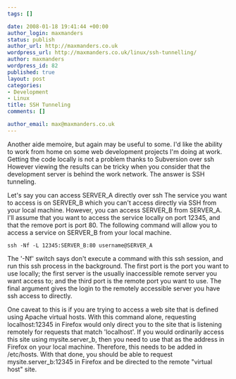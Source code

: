 ```yaml
--- 
tags: []

date: 2008-01-18 19:41:44 +00:00
author_login: maxmanders
status: publish
author_url: http://maxmanders.co.uk
wordpress_url: http://maxmanders.co.uk/linux/ssh-tunnelling/
author: maxmanders
wordpress_id: 82
published: true
layout: post
categories: 
- Development
- Linux
title: SSH Tunneling
comments: []

author_email: max@maxmanders.co.uk
---
```

Another aide memoire, but again may be useful to some.  I'd like the ability to work from home on some web development projects I'm doing at work.  Getting the code locally is not a problem thanks to Subversion over ssh  However viewing the results can be tricky when you consider that the development server is behind the work network.  The answer is SSH tunneling.

Let's say you can access SERVER_A directly over ssh  The service you want to access is on SERVER_B which you can't access directly via SSH from your local machine.  However, you can access SERVER_B from SERVER_A.  I'll assume that you want to access the service locally on port 12345, and that the remove port is port 80.  The following command will allow you to access a service on SERVER_B from your local machine.

<code>ssh -Nf -L 12345:SERVER_B:80 username@SERVER_A</code>

The '-Nf' switch says don't execute a command with this ssh session, and run this ssh process in the background.  The first port is the port you want to use locally; the first server is the usually inaccessible remote server you want access to; and the third port is the remote port you want to use.  The final argument gives the login to the remotely accessible server you have ssh access to directly.

One caveat to this is if you are trying to access a web site that is defined using Apache virtual hosts.  With this command alone, requesting localhost:12345 in Firefox would only direct you to the site that is listening remotely for requests that match 'localhost'.  If you would ordinarily access this site using mysite.server_b, then you need to use that as the address in Firefox on your local machine.  Therefore, this needs to be added in /etc/hosts.  With that done, you should be able to request mysite.server_b:12345 in Firefox and be directed to the remote "virtual host" site.
